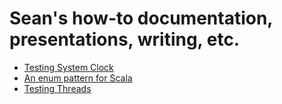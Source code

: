 # Sean's how-to documentation, presentations, writing, etc.

- [Testing System Clock](testing-system-clock.md)
- [An enum pattern for Scala](core/src/main/scala/com/seanshubin/documentation/core/DateRange.scala)
- [Testing Threads](core/src/main/java/com/seanshubin/documentation/core/async/testable/Users/sshubin/github/sean/documentation/core/src/main/java/com/seanshubin/documentation/core/async/testable)
